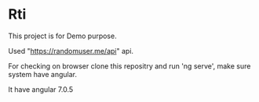 # Rti

This project is for Demo purpose. 

Used "https://randomuser.me/api" api.

For checking on browser clone this repositry and run 'ng serve', make sure system have angular.

It have angular 7.0.5
